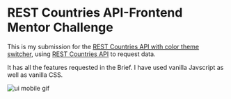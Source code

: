# REST Countries API-Frontend Mentor Challenge

This is my submission for the [REST Countries API with color theme switcher](https://www.frontendmentor.io/challenges/rest-countries-api-with-color-theme-switcher-5cacc469fec04111f7b848ca), using [REST Countries API](https://restcountries.eu/) to request data.

It has all the features requested in the Brief. I have used vanilla Javscript as well as vanilla CSS.

![ui mobile gif](https://res.cloudinary.com/dzsr3ncf1/image/upload/v1611288767/ui_gif_xfb5ke.gif)
